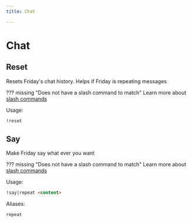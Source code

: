```yaml
---
title: Chat

---
```

# Chat



## Reset

Resets Friday's chat history. Helps if Friday is repeating messages

??? missing "Does not have a slash command to match"
	Learn more about [slash commands](/#slash-commands)

Usage:

```md
!reset 
```

## Say

Make Friday say what ever you want

??? missing "Does not have a slash command to match"
	Learn more about [slash commands](/#slash-commands)

Usage:

```md
!say|repeat <content>
```

Aliases:

```md
repeat
```

